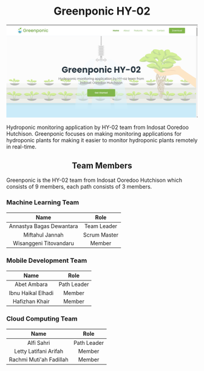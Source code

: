 <h1 align="center"> Greenponic HY-02 </h1>
<p align="center"><img src="https://github.com/C22-HY02-Bangkit/greenponic-profile/blob/master/assets/img/web-preview.png" width="900px"></p>

Hydroponic monitoring application by HY-02 team from Indosat Ooredoo Hutchison. Greenponic focuses on making monitoring applications for hydroponic plants for making it easier to monitor hydroponic plants remotely in real-time.


<h2 align="center">Team Members</h2>
Greenponic is the HY-02 team from Indosat Ooredoo Hutchison which consists of 9 members, each path consists of 3 members.

<h3>Machine Learning Team</h3>

|           Name           |     Role     |
| :----------------------: | :----------: |
| Annastya Bagas Dewantara | Team Leader  |
|     Miftahul Jannah      | Scrum Master |
|  Wisanggeni Titovandaru  |    Member    |

<h3>Mobile Development Team</h3>

|        Name        |    Role     |
| :----------------: | :---------: |
|    Abet Ambara     | Path Leader |
| Ibnu Haikal Elhadi |   Member    |
|   Hafizhan Khair   |   Member    |

<h3>Cloud Computing Team</h3>

|          Name           |    Role     |
| :---------------------: | :---------: |
|       Alfi Sahri        | Path Leader |
|  Letty Latifani Arifah  |   Member    |
| Rachmi Muti'ah Fadillah |   Member    |
